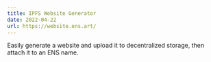 ```yaml
---
title: IPFS Website Generator
date: 2022-04-22
url: https://website.ens.art/
---
```


Easily generate a website and upload it to decentralized storage, then attach it to an ENS name.
